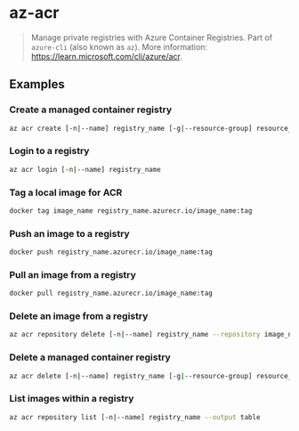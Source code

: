 # az-acr

> Manage private registries with Azure Container Registries. Part of `azure-cli` (also known as `az`). More information: <https://learn.microsoft.com/cli/azure/acr>.

## Examples

### Create a managed container registry

```bash
az acr create [-n|--name] registry_name [-g|--resource-group] resource_group --sku sku
```

### Login to a registry

```bash
az acr login [-n|--name] registry_name
```

### Tag a local image for ACR

```bash
docker tag image_name registry_name.azurecr.io/image_name:tag
```

### Push an image to a registry

```bash
docker push registry_name.azurecr.io/image_name:tag
```

### Pull an image from a registry

```bash
docker pull registry_name.azurecr.io/image_name:tag
```

### Delete an image from a registry

```bash
az acr repository delete [-n|--name] registry_name --repository image_name:tag
```

### Delete a managed container registry

```bash
az acr delete [-n|--name] registry_name [-g|--resource-group] resource_group [-y|--yes]
```

### List images within a registry

```bash
az acr repository list [-n|--name] registry_name --output table
```
